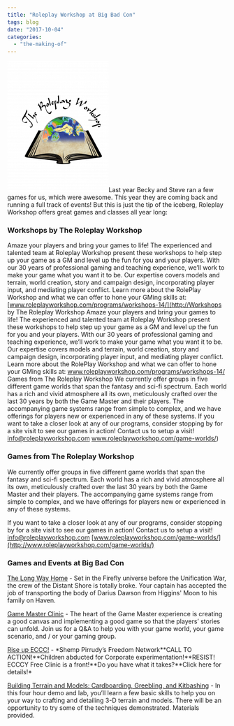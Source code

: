 ```yaml
---
title: "Roleplay Workshop at Big Bad Con"
tags: blog
date: "2017-10-04"
categories: 
  - "the-making-of"
---
```


[![Logo-2016-09-06](images/Logo-2016-09-06-232x300.png)](https://www.bigbadcon.com/wp-content/uploads/formidable/Logo-2016-09-06.png)Last year Becky and Steve ran a few games for us, which were awesome. This year they are coming back and running a full track of events! But this is just the tip of the iceberg, Roleplay Workshop offers great games and classes all year long:

### Workshops by The Roleplay Workshop

Amaze your players and bring your games to life! The experienced and talented team at Roleplay Workshop present these workshops to help step up your game as a GM and level up the fun for you and your players. With our 30 years of professional gaming and teaching experience, we’ll work to make your game what you want it to be. Our expertise covers models and terrain, world creation, story and campaign design, incorporating player input, and mediating player conflict. Learn more about the RolePlay Workshop and what we can offer to hone your GMing skills at: [www.roleplayworkshop.com/programs/workshops-14/](http://Workshops by The Roleplay Workshop Amaze your players and bring your games to life! The experienced and talented team at Roleplay Workshop present these workshops to help step up your game as a GM and level up the fun for you and your players. With our 30 years of professional gaming and teaching experience, we’ll work to make your game what you want it to be. Our expertise covers models and terrain, world creation, story and campaign design, incorporating player input, and mediating player conflict. Learn more about the RolePlay Workshop and what we can offer to hone your GMing skills at: www.roleplayworkshop.com/programs/workshops-14/  Games from The Roleplay Workshop We currently offer groups in five different game worlds that span the fantasy and sci-fi spectrum. Each world has a rich and vivid atmosphere all its own, meticulously crafted over the last 30 years by both the Game Master and their players. The accompanying game systems range from simple to complex, and we have offerings for players new or experienced in any of these systems.  If you want to take a closer look at any of our programs, consider stopping by for a site visit to see our games in action!  Contact us to setup a visit!  info@roleplayworkshop.com www.roleplayworkshop.com/game-worlds/)

### Games from The Roleplay Workshop

We currently offer groups in five different game worlds that span the fantasy and sci-fi spectrum. Each world has a rich and vivid atmosphere all its own, meticulously crafted over the last 30 years by both the Game Master and their players. The accompanying game systems range from simple to complex, and we have offerings for players new or experienced in any of these systems.

If you want to take a closer look at any of our programs, consider stopping by for a site visit to see our games in action! Contact us to setup a visit! [info@roleplayworkshop.com](mailto:info@roleplayworkshop.com) [www.roleplayworkshop.com/game-worlds/](http://www.roleplayworkshop.com/game-worlds/)

### Games and Events at Big Bad Con

[The Long Way Home](https://www.bigbadcon.com/events/the-long-way-home/) - Set in the Firefly universe before the Unification War, the crew of the Distant Shore is totally broke. Your captain has accepted the job of transporting the body of Darius Dawson from Higgins' Moon to his family on Haven.

[Game Master Clinic](https://www.bigbadcon.com/events/game-master-clinic/) - The heart of the Game Master experience is creating a good canvas and implementing a good game so that the players’ stories can unfold. Join us for a Q&A to help you with your game world, your game scenario, and / or your gaming group.

[Rise up ECCC!](https://www.bigbadcon.com/events/rise-up-eccc/) - \*Shemp Pirrudy’s Freedom Network\*\*CALL TO ACTION!\*\*Children abducted for Corporate experimentation!\*\*RESIST! ECCCY Free Clinic is a front!\*\*Do you have what it takes?\*\*Click here for details!\*

[Building Terrain and Models: Cardboarding, Greebling, and Kitbashing](https://www.bigbadcon.com/events/building-terrain-and-models-cardboarding-greebling-and-kitbashing/) - In this four hour demo and lab, you’ll learn a few basic skills to help you on your way to crafting and detailing 3-D terrain and models. There will be an opportunity to try some of the techniques demonstrated. Materials provided.
